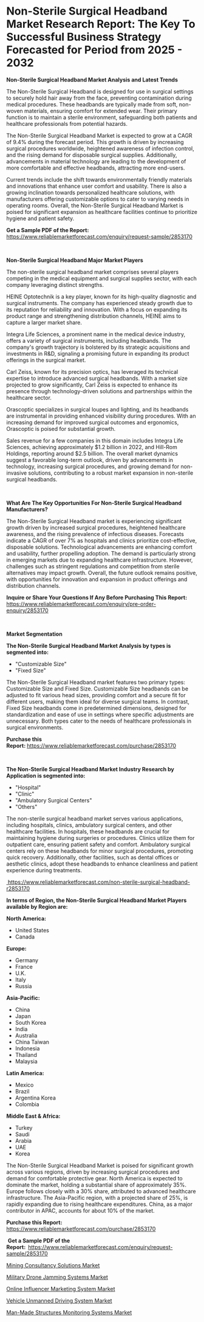 <p><h1>Non-Sterile Surgical Headband Market Research Report: The Key To Successful Business Strategy Forecasted for Period from 2025 - 2032</h1></p><p><strong>Non-Sterile Surgical Headband Market Analysis and Latest Trends</strong></p>
<p><p>The Non-Sterile Surgical Headband is designed for use in surgical settings to securely hold hair away from the face, preventing contamination during medical procedures. These headbands are typically made from soft, non-woven materials, ensuring comfort for extended wear. Their primary function is to maintain a sterile environment, safeguarding both patients and healthcare professionals from potential hazards.</p><p>The Non-Sterile Surgical Headband Market is expected to grow at a CAGR of 9.4% during the forecast period. This growth is driven by increasing surgical procedures worldwide, heightened awareness of infection control, and the rising demand for disposable surgical supplies. Additionally, advancements in material technology are leading to the development of more comfortable and effective headbands, attracting more end-users.</p><p>Current trends include the shift towards environmentally friendly materials and innovations that enhance user comfort and usability. There is also a growing inclination towards personalized healthcare solutions, with manufacturers offering customizable options to cater to varying needs in operating rooms. Overall, the Non-Sterile Surgical Headband Market is poised for significant expansion as healthcare facilities continue to prioritize hygiene and patient safety.</p></p>
<p><strong>Get a Sample PDF of the Report:&nbsp;</strong> <a href="https://www.reliablemarketforecast.com/enquiry/request-sample/2853170?utm_campaign=1097&utm_medium=2&utm_source=Github&utm_content=ia&utm_term=11032025&utm_id=non-sterile-surgical-headband">https://www.reliablemarketforecast.com/enquiry/request-sample/2853170</a></p>
<p>&nbsp;</p>
<p><strong>Non-Sterile Surgical Headband Major Market Players</strong></p>
<p><p>The non-sterile surgical headband market comprises several players competing in the medical equipment and surgical supplies sector, with each company leveraging distinct strengths.</p><p>HEINE Optotechnik is a key player, known for its high-quality diagnostic and surgical instruments. The company has experienced steady growth due to its reputation for reliability and innovation. With a focus on expanding its product range and strengthening distribution channels, HEINE aims to capture a larger market share.</p><p>Integra Life Sciences, a prominent name in the medical device industry, offers a variety of surgical instruments, including headbands. The company's growth trajectory is bolstered by its strategic acquisitions and investments in R&D, signaling a promising future in expanding its product offerings in the surgical market.</p><p>Carl Zeiss, known for its precision optics, has leveraged its technical expertise to introduce advanced surgical headbands. With a market size projected to grow significantly, Carl Zeiss is expected to enhance its presence through technology-driven solutions and partnerships within the healthcare sector.</p><p>Orascoptic specializes in surgical loupes and lighting, and its headbands are instrumental in providing enhanced visibility during procedures. With an increasing demand for improved surgical outcomes and ergonomics, Orascoptic is poised for substantial growth.</p><p>Sales revenue for a few companies in this domain includes Integra Life Sciences, achieving approximately $1.2 billion in 2022, and Hill-Rom Holdings, reporting around $2.5 billion. The overall market dynamics suggest a favorable long-term outlook, driven by advancements in technology, increasing surgical procedures, and growing demand for non-invasive solutions, contributing to a robust market expansion in non-sterile surgical headbands.</p></p>
<p>&nbsp;</p>
<p><strong>What Are The Key Opportunities For Non-Sterile Surgical Headband Manufacturers?</strong></p>
<p><p>The Non-Sterile Surgical Headband market is experiencing significant growth driven by increased surgical procedures, heightened healthcare awareness, and the rising prevalence of infectious diseases. Forecasts indicate a CAGR of over 7% as hospitals and clinics prioritize cost-effective, disposable solutions. Technological advancements are enhancing comfort and usability, further propelling adoption. The demand is particularly strong in emerging markets due to expanding healthcare infrastructure. However, challenges such as stringent regulations and competition from sterile alternatives may impact growth. Overall, the future outlook remains positive, with opportunities for innovation and expansion in product offerings and distribution channels.</p></p>
<p><strong>Inquire or Share Your Questions If Any Before Purchasing This Report:</strong> <a href="https://www.reliablemarketforecast.com/enquiry/pre-order-enquiry/2853170?utm_campaign=1097&utm_medium=2&utm_source=Github&utm_content=ia&utm_term=11032025&utm_id=non-sterile-surgical-headband">https://www.reliablemarketforecast.com/enquiry/pre-order-enquiry/2853170</a></p>
<p>&nbsp;</p>
<p><strong>Market Segmentation</strong></p>
<p><strong>The Non-Sterile Surgical Headband Market Analysis by types is segmented into:</strong></p>
<p><ul><li>"Customizable Size"</li><li>"Fixed Size"</li></ul></p>
<p><p>The Non-Sterile Surgical Headband market features two primary types: Customizable Size and Fixed Size. Customizable Size headbands can be adjusted to fit various head sizes, providing comfort and a secure fit for different users, making them ideal for diverse surgical teams. In contrast, Fixed Size headbands come in predetermined dimensions, designed for standardization and ease of use in settings where specific adjustments are unnecessary. Both types cater to the needs of healthcare professionals in surgical environments.</p></p>
<p><strong>Purchase this Report:&nbsp;</strong><a href="https://www.reliablemarketforecast.com/purchase/2853170?utm_campaign=1097&utm_medium=2&utm_source=Github&utm_content=ia&utm_term=11032025&utm_id=non-sterile-surgical-headband">https://www.reliablemarketforecast.com/purchase/2853170</a></p>
<p>&nbsp;</p>
<p><strong>The Non-Sterile Surgical Headband Market Industry Research by Application is segmented into:</strong></p>
<p><ul><li>"Hospital"</li><li>"Clinic"</li><li>"Ambulatory Surgical Centers"</li><li>"Others"</li></ul></p>
<p><p>The non-sterile surgical headband market serves various applications, including hospitals, clinics, ambulatory surgical centers, and other healthcare facilities. In hospitals, these headbands are crucial for maintaining hygiene during surgeries or procedures. Clinics utilize them for outpatient care, ensuring patient safety and comfort. Ambulatory surgical centers rely on these headbands for minor surgical procedures, promoting quick recovery. Additionally, other facilities, such as dental offices or aesthetic clinics, adopt these headbands to enhance cleanliness and patient experience during treatments.</p></p>
<p><a href="https://www.reliablemarketforecast.com/non-sterile-surgical-headband-r2853170?utm_campaign=1097&utm_medium=2&utm_source=Github&utm_content=ia&utm_term=11032025&utm_id=non-sterile-surgical-headband">&nbsp;https://www.reliablemarketforecast.com/non-sterile-surgical-headband-r2853170</a></p>
<p><strong>In terms of Region, the Non-Sterile Surgical Headband Market Players available by Region are:</strong></p>
<p>
    <p> <strong> North America: </strong>
        <ul>
            <li>United States</li>
            <li>Canada</li>
        </ul>
        </p> 
    <p> <strong> Europe: </strong>
        <ul>
            <li>Germany</li>
            <li>France</li>
            <li>U.K.</li>
            <li>Italy</li>
            <li>Russia</li>
        </ul>
        </p> 
    <p> <strong> Asia-Pacific: </strong>
        <ul>
            <li>China</li>
            <li>Japan</li>
            <li>South Korea</li>
            <li>India</li>
            <li>Australia</li>
            <li>China Taiwan</li>
            <li>Indonesia</li>
            <li>Thailand</li>
            <li>Malaysia</li>
        </ul>
        </p> 
    <p> <strong> Latin America: </strong>
        <ul>
            <li>Mexico</li>
            <li>Brazil</li>
            <li>Argentina Korea</li>
            <li>Colombia</li>
        </ul>
        </p> 
    <p> <strong> Middle East & Africa: </strong>
        <ul>
            <li>Turkey</li>
            <li>Saudi</li>
            <li>Arabia</li>
            <li>UAE</li>
            <li>Korea</li>
        </ul>
    </p>
    </p>
<p><p>The Non-Sterile Surgical Headband Market is poised for significant growth across various regions, driven by increasing surgical procedures and demand for comfortable protective gear. North America is expected to dominate the market, holding a substantial share of approximately 35%. Europe follows closely with a 30% share, attributed to advanced healthcare infrastructure. The Asia-Pacific region, with a projected share of 25%, is rapidly expanding due to rising healthcare expenditures. China, as a major contributor in APAC, accounts for about 10% of the market.</p></p>
<p><strong>Purchase this Report: </strong><a href="https://www.reliablemarketforecast.com/purchase/2853170?utm_campaign=1097&utm_medium=2&utm_source=Github&utm_content=ia&utm_term=11032025&utm_id=non-sterile-surgical-headband">https://www.reliablemarketforecast.com/purchase/2853170</a></p>
<p>&nbsp;<strong>Get a Sample PDF of the Report:&nbsp;&nbsp;</strong><a href="https://www.reliablemarketforecast.com/enquiry/request-sample/2853170?utm_campaign=1097&utm_medium=2&utm_source=Github&utm_content=ia&utm_term=11032025&utm_id=non-sterile-surgical-headband">https://www.reliablemarketforecast.com/enquiry/request-sample/2853170</a></p>
<p><strong></strong></p>
<p><p><a href="https://github.com/duzcupetriv/Market-Research-Report-List-1/blob/main/mining-consultancy-solutions-market.md?utm_campaign=1097&utm_medium=2&utm_source=Github&utm_content=ia&utm_term=11032025&utm_id=non-sterile-surgical-headband">Mining Consultancy Solutions Market</a></p><p><a href="https://github.com/nwogudimouix/Market-Research-Report-List-1/blob/main/military-drone-jamming-systems-market.md?utm_campaign=1097&utm_medium=2&utm_source=Github&utm_content=ia&utm_term=11032025&utm_id=non-sterile-surgical-headband">Military Drone Jamming Systems Market</a></p><p><a href="https://github.com/okornevonywx/Market-Research-Report-List-1/blob/main/online-influencer-marketing-system-market.md?utm_campaign=1097&utm_medium=2&utm_source=Github&utm_content=ia&utm_term=11032025&utm_id=non-sterile-surgical-headband">Online Influencer Marketing System Market</a></p><p><a href="https://github.com/abexjeliti/Market-Research-Report-List-1/blob/main/vehicle-unmanned-driving-system-market.md?utm_campaign=1097&utm_medium=2&utm_source=Github&utm_content=ia&utm_term=11032025&utm_id=non-sterile-surgical-headband">Vehicle Unmanned Driving System Market</a></p><p><a href="https://github.com/hervedeidadw/Market-Research-Report-List-1/blob/main/man-made-structures-monitoring-systems-market.md?utm_campaign=1097&utm_medium=2&utm_source=Github&utm_content=ia&utm_term=11032025&utm_id=non-sterile-surgical-headband">Man-Made Structures Monitoring Systems Market</a></p></p>
